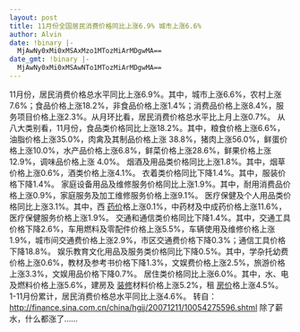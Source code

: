 ```yaml
---
layout: post
title: 11月份全国居民消费价格同比上涨6.9% 城市上涨6.6%
author: Alvin
date: !binary |-
  MjAwNy0xMi0xMSAxMzo1MTozMiArMDgwMA==
date_gmt: !binary |-
  MjAwNy0xMi0xMSAwNTo1MTozMiArMDgwMA==
---
```

11月份，居民消费价格总水平同比上涨6.9%。其中，城市上涨6.6%，农村上涨7.6%；食品价格上涨18.2%，非食品价格上涨1.4%；消费品价格上涨8.4%，服务项目价格上涨2.3%。从月环比看，居民消费价格总水平比上月上涨0.7%。
从八大类别看，11月份，食品类价格同比上涨18.2%。其中，粮食价格上涨6.6%，油脂价格上涨35.0%，肉禽及其制品价格上涨 38.8%，猪肉上涨56.0%，鲜蛋价格上涨10.0%，水产品价格上涨6.8%，鲜菜价格上涨28.6%，鲜果价格上涨12.9%，调味品价格上涨 4.0%。
烟酒及用品类价格同比上涨1.8%。其中，烟草价格上涨0.6%，酒类价格上涨4.1%。
衣着类价格同比下降1.4%。其中，服装价格下降1.4%。
家庭设备用品及维修服务价格同比上涨1.9%。其中，耐用消费品价格上涨0.9%，家庭服务及加工维修服务价格上涨9.1%。
医疗保健及个人用品类价格同比上涨3.1%。其中，西 <a href="http://www.iask.com/n?k=%D2%A9%BC%DB">药价</a>格上涨0.1%，中药材及中成药价格上涨11.6%，医疗保健服务价格上涨1.9%。
交通和通信类价格同比下降1.4%。其中，交通工具价格下降2.6%，车用燃料及零配件价格上涨5.5%，车辆使用及维修价格上涨1.9%，城市间交通费价格上涨2.9%，市区交通费价格下降0.3%；通信工具价格下降18.8%。
娱乐教育文化用品及服务类价格同比下降0.5%。其中，学杂托幼费价格上涨0.6%，教材及参考书价格下降1.3%，文娱费价格上涨2.5%，旅游价格上涨3.3%，文娱用品价格下降0.7%。
居住类价格同比上涨6.0%。其中，水、电及燃料价格上涨5.6%，建房及 <a href="http://www.iask.com/n?k=%D7%B0%D0%DE">装修</a>材料价格上涨5.2%，租 <a href="http://www.iask.com/n?k=%B7%BF%BC%DB">房价</a>格上涨4.5%。
1-11月份累计，居民消费价格总水平同比上涨4.6%。
转自：<a href="http://finance.sina.com.cn/china/hgjj/20071211/10054275596.shtml" title="http://finance.sina.com.cn/china/hgjj/20071211/10054275596.shtml">http://finance.sina.com.cn/china/hgjj/20071211/10054275596.shtml</a>
除了薪水，什么都涨了……
